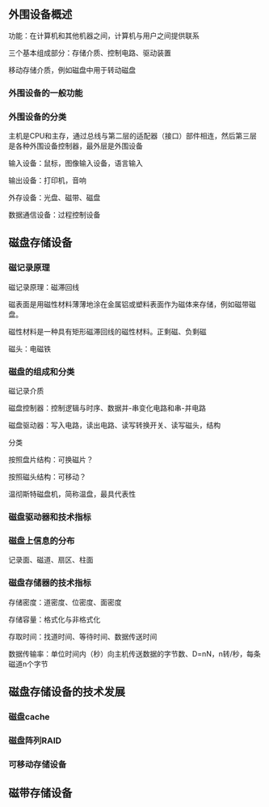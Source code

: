 ## 外围设备概述

功能：在计算机和其他机器之间，计算机与用户之间提供联系

三个基本组成部分：存储介质、控制电路、驱动装置

移动存储介质，例如磁盘中用于转动磁盘

### 外围设备的一般功能

### 外围设备的分类

主机是CPU和主存，通过总线与第二层的适配器（接口）部件相连，然后第三层是各种外围设备控制器，最外层是外围设备

输入设备：鼠标，图像输入设备，语言输入

输出设备：打印机，音响

外存设备：光盘、磁带、磁盘

数据通信设备：过程控制设备

## 磁盘存储设备

### 磁记录原理

磁记录原理：磁滞回线

磁表面是用磁性材料薄薄地涂在金属铝或塑料表面作为磁体来存储，例如磁带磁盘。

磁性材料是一种具有矩形磁滞回线的磁性材料。正剩磁、负剩磁

磁头：电磁铁

### 磁盘的组成和分类

磁记录介质

磁盘控制器：控制逻辑与时序、数据并-串变化电路和串-并电路

磁盘驱动器：写入电路，读出电路、读写转换开关、读写磁头，结构

分类

按照盘片结构：可换磁片？

按照磁头结构：可移动？

温彻斯特磁盘机，简称温盘，最具代表性

### 磁盘驱动器和技术指标

### 磁盘上信息的分布

记录面、磁道、扇区、柱面

### 磁盘存储器的技术指标

存储密度：道密度、位密度、面密度

存储容量：格式化与非格式化

存取时间：找道时间、等待时间、数据传送时间

数据传输率：单位时间内（秒）向主机传送数据的字节数、D=nN，n转/秒，每条磁道n个字节

## 磁盘存储设备的技术发展

### 磁盘cache

### 磁盘阵列RAID

### 可移动存储设备

## 磁带存储设备